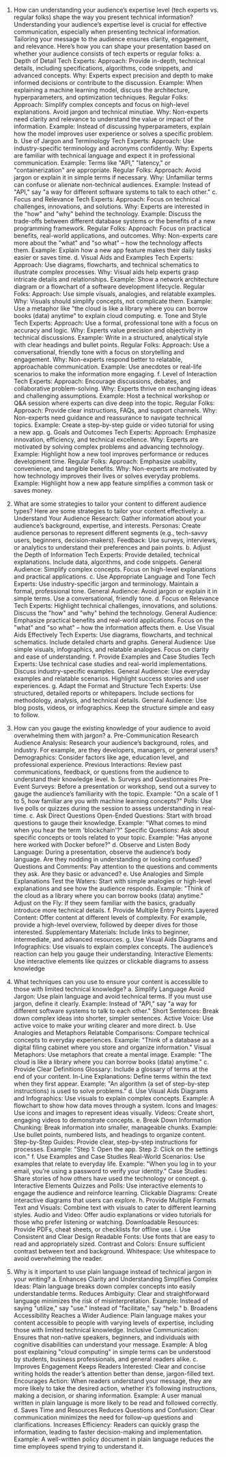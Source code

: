 1. How can understanding your audience’s expertise level (tech experts vs. regular folks) shape the way you present technical information?
      Understanding your audience’s expertise level is crucial for effective communication, especially when presenting technical information. Tailoring your            message to the audience ensures clarity, engagement, and relevance. Here’s how you can shape your presentation based on whether your audience consists of         tech experts or regular folks:
        a. Depth of Detail
           Tech Experts:
                Approach: Provide in-depth, technical details, including specifications, algorithms, code snippets, and advanced concepts.
                Why: Experts expect precision and depth to make informed decisions or contribute to the discussion.
                Example: When explaining a machine learning model, discuss the architecture, hyperparameters, and optimization techniques.
            Regular Folks:
                Approach: Simplify complex concepts and focus on high-level explanations. Avoid jargon and technical minutiae.
                Why: Non-experts need clarity and relevance to understand the value or impact of the information.
                Example: Instead of discussing hyperparameters, explain how the model improves user experience or solves a specific problem.
       b. Use of Jargon and Terminology
          Tech Experts:
                Approach: Use industry-specific terminology and acronyms confidently.
                Why: Experts are familiar with technical language and expect it in professional communication.
                Example: Terms like "API," "latency," or "containerization" are appropriate.
          Regular Folks:
                Approach: Avoid jargon or explain it in simple terms if necessary.
                Why: Unfamiliar terms can confuse or alienate non-technical audiences.
                Example: Instead of "API," say "a way for different software systems to talk to each other."
       c. Focus and Relevance
          Tech Experts:
                Approach: Focus on technical challenges, innovations, and solutions.
                Why: Experts are interested in the "how" and "why" behind the technology.
                Example: Discuss the trade-offs between different database systems or the benefits of a new programming framework.
          Regular Folks:
                Approach: Focus on practical benefits, real-world applications, and outcomes.
                Why: Non-experts care more about the "what" and "so what" – how the technology affects them.
                Example: Explain how a new app feature makes their daily tasks easier or saves time.
       d. Visual Aids and Examples
          Tech Experts:
                Approach: Use diagrams, flowcharts, and technical schematics to illustrate complex processes.
                Why: Visual aids help experts grasp intricate details and relationships.
                Example: Show a network architecture diagram or a flowchart of a software development lifecycle.
          Regular Folks:
                Approach: Use simple visuals, analogies, and relatable examples.
                Why: Visuals should simplify concepts, not complicate them.
                Example: Use a metaphor like "the cloud is like a library where you can borrow books (data) anytime" to explain cloud computing.
        e. Tone and Style
           Tech Experts:
                Approach: Use a formal, professional tone with a focus on accuracy and logic.
                Why: Experts value precision and objectivity in technical discussions.
                Example: Write in a structured, analytical style with clear headings and bullet points.
            Regular Folks:
                Approach: Use a conversational, friendly tone with a focus on storytelling and engagement.
                Why: Non-experts respond better to relatable, approachable communication.
                Example: Use anecdotes or real-life scenarios to make the information more engaging.
         f. Level of Interaction
            Tech Experts:
                Approach: Encourage discussions, debates, and collaborative problem-solving.
                Why: Experts thrive on exchanging ideas and challenging assumptions.
                Example: Host a technical workshop or Q&A session where experts can dive deep into the topic.
            Regular Folks:
                 Approach: Provide clear instructions, FAQs, and support channels.
                 Why: Non-experts need guidance and reassurance to navigate technical topics.
                 Example: Create a step-by-step guide or video tutorial for using a new app.
          g. Goals and Outcomes
             Tech Experts:
                 Approach: Emphasize innovation, efficiency, and technical excellence.
                 Why: Experts are motivated by solving complex problems and advancing technology.
                 Example: Highlight how a new tool improves performance or reduces development time.
             Regular Folks:
                  Approach: Emphasize usability, convenience, and tangible benefits.
                  Why: Non-experts are motivated by how technology improves their lives or solves everyday problems.
                  Example: Highlight how a new app feature simplifies a common task or saves money.


2. What are some strategies to tailor your content to different audience types?
         Here are some strategies to tailor your content effectively:
            a. Understand Your Audience
                  Research: Gather information about your audience’s background, expertise, and interests.
                  Personas: Create audience personas to represent different segments (e.g., tech-savvy users, beginners, decision-makers).
                  Feedback: Use surveys, interviews, or analytics to understand their preferences and pain points.
            b. Adjust the Depth of Information
                  Tech Experts:
                     Provide detailed, technical explanations.
                     Include data, algorithms, and code snippets.
                  General Audience:
                     Simplify complex concepts.
                     Focus on high-level explanations and practical applications.
            c. Use Appropriate Language and Tone
                  Tech Experts:
                     Use industry-specific jargon and terminology.
                     Maintain a formal, professional tone.
                  General Audience:
                     Avoid jargon or explain it in simple terms.
                     Use a conversational, friendly tone.
            d. Focus on Relevance
                  Tech Experts:
                     Highlight technical challenges, innovations, and solutions.
                     Discuss the "how" and "why" behind the technology.
                  General Audience:
                     Emphasize practical benefits and real-world applications.
                     Focus on the "what" and "so what" – how the information affects them.
            e. Use Visual Aids Effectively
                  Tech Experts:
                     Use diagrams, flowcharts, and technical schematics.
                     Include detailed charts and graphs.
                  General Audience:
                     Use simple visuals, infographics, and relatable analogies.
                     Focus on clarity and ease of understanding.
            f. Provide Examples and Case Studies
                  Tech Experts:
                     Use technical case studies and real-world implementations.
                     Discuss industry-specific examples.
                  General Audience:
                     Use everyday examples and relatable scenarios.
                     Highlight success stories and user experiences.
            g. Adapt the Format and Structure
                  Tech Experts:
                     Use structured, detailed reports or whitepapers.
                     Include sections for methodology, analysis, and technical details.
                  General Audience:
                     Use blog posts, videos, or infographics.
                     Keep the structure simple and easy to follow.


3. How can you gauge the existing knowledge of your audience to avoid overwhelming them with jargon?
            a. Pre-Communication Research
                  Audience Analysis: Research your audience’s background, roles, and industry. For example, are they developers, managers, or general users?
                  Demographics: Consider factors like age, education level, and professional experience.
                  Previous Interactions: Review past communications, feedback, or questions from the audience to understand their knowledge level.
            b. Surveys and Questionnaires
                  Pre-Event Surveys: Before a presentation or workshop, send out a survey to gauge the audience’s familiarity with the topic.
                  Example: "On a scale of 1 to 5, how familiar are you with machine learning concepts?"
                  Polls: Use live polls or quizzes during the session to assess understanding in real-time.
            c. Ask Direct Questions
                  Open-Ended Questions: Start with broad questions to gauge their knowledge.
                        Example: "What comes to mind when you hear the term 'blockchain'?"
                  Specific Questions: Ask about specific concepts or tools related to your topic.
                        Example: "Has anyone here worked with Docker before?"
            d. Observe and Listen
                  Body Language: During a presentation, observe the audience’s body language. Are they nodding in understanding or looking confused?
                  Questions and Comments: Pay attention to the questions and comments they ask. Are they basic or advanced?
            e. Use Analogies and Simple Explanations
                  Test the Waters: Start with simple analogies or high-level explanations and see how the audience responds.
                  Example: "Think of the cloud as a library where you can borrow books (data) anytime."
                  Adjust on the Fly: If they seem familiar with the basics, gradually introduce more technical details.
            f. Provide Multiple Entry Points
                  Layered Content: Offer content at different levels of complexity. For example, provide a high-level overview, followed by deeper dives for                        those interested.
                  Supplementary Materials: Include links to beginner, intermediate, and advanced resources.
            g. Use Visual Aids
                  Diagrams and Infographics: Use visuals to explain complex concepts. The audience’s reaction can help you gauge their understanding.
                  Interactive Elements: Use interactive elements like quizzes or clickable diagrams to assess knowledge



4. What techniques can you use to ensure your content is accessible to those with limited technical knowledge?
            a. Simplify Language
                  Avoid Jargon: Use plain language and avoid technical terms. If you must use jargon, define it clearly.
                  Example: Instead of "API," say "a way for different software systems to talk to each other."
                  Short Sentences: Break down complex ideas into shorter, simpler sentences.
                  Active Voice: Use active voice to make your writing clearer and more direct.
            b. Use Analogies and Metaphors
                  Relatable Comparisons: Compare technical concepts to everyday experiences.
                  Example: "Think of a database as a digital filing cabinet where you store and organize information."
                  Visual Metaphors: Use metaphors that create a mental image.
                  Example: "The cloud is like a library where you can borrow books (data) anytime."
            c. Provide Clear Definitions
                  Glossary: Include a glossary of terms at the end of your content.
                  In-Line Explanations: Define terms within the text when they first appear.
                  Example: "An algorithm (a set of step-by-step instructions) is used to solve problems."
            d. Use Visual Aids
                  Diagrams and Infographics: Use visuals to explain complex concepts.
                  Example: A flowchart to show how data moves through a system.
                  Icons and Images: Use icons and images to represent ideas visually.
                  Videos: Create short, engaging videos to demonstrate concepts.
            e. Break Down Information
                  Chunking: Break information into smaller, manageable chunks.
                  Example: Use bullet points, numbered lists, and headings to organize content.
                  Step-by-Step Guides: Provide clear, step-by-step instructions for processes.
                  Example: "Step 1: Open the app. Step 2: Click on the settings icon."
            f. Use Examples and Case Studies
                  Real-World Scenarios: Use examples that relate to everyday life.
                  Example: "When you log in to your email, you’re using a password to verify your identity."
                  Case Studies: Share stories of how others have used the technology or concept.
            g. Interactive Elements
                  Quizzes and Polls: Use interactive elements to engage the audience and reinforce learning.
                  Clickable Diagrams: Create interactive diagrams that users can explore.
            h. Provide Multiple Formats
                  Text and Visuals: Combine text with visuals to cater to different learning styles.
                  Audio and Video: Offer audio explanations or video tutorials for those who prefer listening or watching.
                  Downloadable Resources: Provide PDFs, cheat sheets, or checklists for offline use.
            i. Use Consistent and Clear Design
                  Readable Fonts: Use fonts that are easy to read and appropriately sized.
                  Contrast and Colors: Ensure sufficient contrast between text and background.
                  Whitespace: Use whitespace to avoid overwhelming the reader.


5. Why is it important to use plain language instead of technical jargon in your writing?
            a. Enhances Clarity and Understanding
                  Simplifies Complex Ideas: Plain language breaks down complex concepts into easily understandable terms.
                  Reduces Ambiguity: Clear and straightforward language minimizes the risk of misinterpretation.
                  Example: Instead of saying "utilize," say "use." Instead of "facilitate," say "help."
            b. Broadens Accessibility
                  Reaches a Wider Audience: Plain language makes your content accessible to people with varying levels of expertise, including those with limited                   technical knowledge.
                  Inclusive Communication: Ensures that non-native speakers, beginners, and individuals with cognitive disabilities can understand your message.
                  Example: A blog post explaining "cloud computing" in simple terms can be understood by students, business professionals, and general readers                      alike.
            c. Improves Engagement
                  Keeps Readers Interested: Clear and concise writing holds the reader’s attention better than dense, jargon-filled text.
                  Encourages Action: When readers understand your message, they are more likely to take the desired action, whether it’s following instructions,                    making a decision, or sharing information.
                  Example: A user manual written in plain language is more likely to be read and followed correctly.
            d. Saves Time and Resources
                  Reduces Questions and Confusion: Clear communication minimizes the need for follow-up questions and clarifications.
                  Increases Efficiency: Readers can quickly grasp the information, leading to faster decision-making and implementation.
                  Example: A well-written policy document in plain language reduces the time employees spend trying to understand it.


